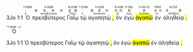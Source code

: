 3Jo 1:1 <RUBY><ruby><ruby>Ὁ<rt>ὀ</rt></ruby><rt>-</rt></ruby><rt>T-NSM</rt></RUBY> <RUBY><ruby><ruby>πρεσβύτερος<rt>πρεσβύτερος</rt></ruby><rt>做長老的</rt></ruby><rt>A-NSM</rt></RUBY> <RUBY><ruby><ruby>Γαΐῳ<rt>Γάϊος</rt></ruby><rt>該猶</rt></ruby><rt>N-DSM</rt></RUBY> <RUBY><ruby><ruby>τῷ<rt>ὀ</rt></ruby><rt>-</rt></ruby><rt>T-DSM</rt></RUBY> <RUBY><ruby><ruby>ἀγαπητῷ<rt>ἀγαπητός</rt></ruby><rt>親愛的</rt></ruby><rt>A-DSM</rt></RUBY> <mark class='punctuation'>,</mark> <RUBY><ruby><ruby>ὃν<rt>ὅς</rt></ruby><rt>所...的</rt></ruby><rt>R-ASM</rt></RUBY> <RUBY><ruby><ruby>ἐγὼ<rt>ἐγώ</rt></ruby><rt>我</rt></ruby><rt>P-1NS</rt></RUBY> <RUBY><ruby><ruby><mark class='verb'>ἀγαπῶ</mark><rt>ἀγαπάω</rt></ruby><rt>愛</rt></ruby><rt>V-PAI-1S</rt></RUBY> <RUBY><ruby><ruby>ἐν<rt>ἐν</rt></ruby><rt>在...中</rt></ruby><rt>PREP</rt></RUBY> <RUBY><ruby><ruby>ἀληθείᾳ<rt>ἀλήθεια</rt></ruby><rt>真理</rt></ruby><rt>N-DSF</rt></RUBY> <mark class='punctuation'>.</mark> <mark class='paragraph'></mark>

<RUBY style="white-space:pre-line">Ὁ<rt>"T-NSM&#10;-&#10;ὀ"</rt></RUBY>

3Jo 1:1 <span title="T-NSM&#10;-&#10;ὀ">Ὁ</span> <span title="A-NSM&#10;做長老的&#10;πρεσβύτερος">πρεσβύτερος</span> <span title="N-DSM&#10;該猶&#10;Γάϊος">Γαΐῳ</span> <span title="T-DSM&#10;-&#10;ὀ">τῷ</span> <span title="A-DSM&#10;親愛的&#10;ἀγαπητός">ἀγαπητῷ</span> <mark class='punctuation'>,</mark> <span title="R-ASM&#10;所...的&#10;ὅς">ὃν</span> <span title="P-1NS&#10;我&#10;ἐγώ">ἐγὼ</span> <span title="V-PAI-1S&#10;愛&#10;ἀγαπάω"><mark class='verb'>ἀγαπῶ</mark></span> <span title="PREP&#10;在...中&#10;ἐν">ἐν</span> <span title="N-DSF&#10;真理&#10;ἀλήθεια">ἀληθείᾳ</span> <mark class='punctuation'>.</mark> <mark class='paragraph'></mark>